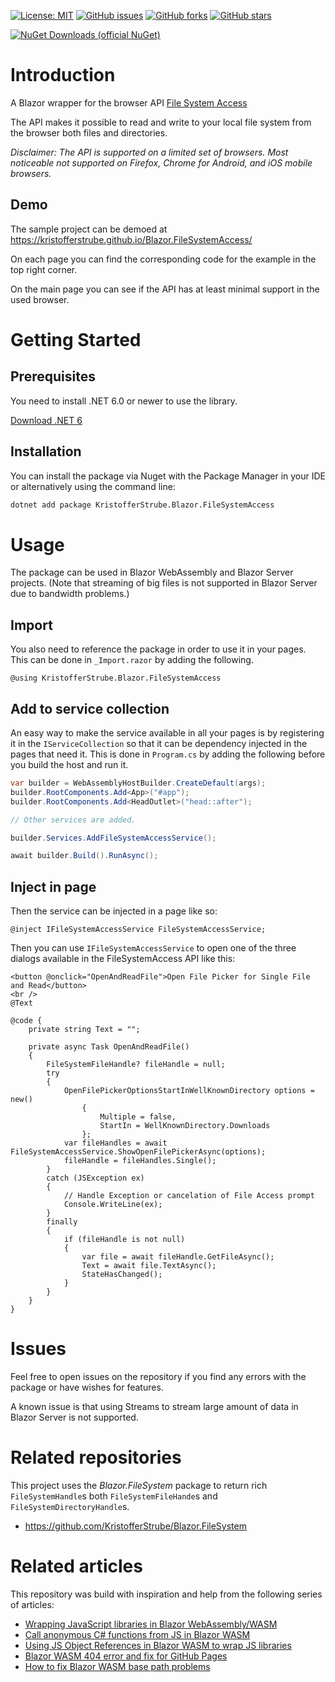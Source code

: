 [![License: MIT](https://img.shields.io/badge/License-MIT-yellow.svg)](/LICENSE.md)
[![GitHub issues](https://img.shields.io/github/issues/KristofferStrube/Blazor.FileSystemAccess)](https://github.com/KristofferStrube/Blazor.FileSystemAccess/issues)
[![GitHub forks](https://img.shields.io/github/forks/KristofferStrube/Blazor.FileSystemAccess)](https://github.com/KristofferStrube/Blazor.FileSystemAccess/network/members)
[![GitHub stars](https://img.shields.io/github/stars/KristofferStrube/Blazor.FileSystemAccess)](https://github.com/KristofferStrube/Blazor.FileSystemAccess/stargazers)

[![NuGet Downloads (official NuGet)](https://img.shields.io/nuget/dt/KristofferStrube.Blazor.FileSystemAccess?label=NuGet%20Downloads)](https://www.nuget.org/packages/KristofferStrube.Blazor.FileSystemAccess/)  

# Introduction
A Blazor wrapper for the browser API [File System Access](https://wicg.github.io/file-system-access)

The API makes it possible to read and write to your local file system from the browser both files and directories.

_Disclaimer: The API is supported on a limited set of browsers. Most noticeable not supported on Firefox, Chrome for Android, and iOS mobile browsers._

## Demo
The sample project can be demoed at https://kristofferstrube.github.io/Blazor.FileSystemAccess/

On each page you can find the corresponding code for the example in the top right corner.

On the main page you can see if the API has at least minimal support in the used browser.

# Getting Started
## Prerequisites
You need to install .NET 6.0 or newer to use the library.

[Download .NET 6](https://dotnet.microsoft.com/download/dotnet/6.0)

## Installation
You can install the package via Nuget with the Package Manager in your IDE or alternatively using the command line:
```bash
dotnet add package KristofferStrube.Blazor.FileSystemAccess
```

# Usage
The package can be used in Blazor WebAssembly and Blazor Server projects. (Note that streaming of big files is not supported in Blazor Server due to bandwidth problems.)
## Import
You also need to reference the package in order to use it in your pages. This can be done in `_Import.razor` by adding the following.
```razor
@using KristofferStrube.Blazor.FileSystemAccess
```
## Add to service collection
An easy way to make the service available in all your pages is by registering it in the `IServiceCollection` so that it can be dependency injected in the pages that need it. This is done in `Program.cs` by adding the following before you build the host and run it.
```csharp
var builder = WebAssemblyHostBuilder.CreateDefault(args);
builder.RootComponents.Add<App>("#app");
builder.RootComponents.Add<HeadOutlet>("head::after");

// Other services are added.

builder.Services.AddFileSystemAccessService();

await builder.Build().RunAsync();
```
## Inject in page
Then the service can be injected in a page like so:
```razor
@inject IFileSystemAccessService FileSystemAccessService;
```
Then you can use `IFileSystemAccessService` to open one of the three dialogs available in the FileSystemAccess API like this:
```razor
<button @onclick="OpenAndReadFile">Open File Picker for Single File and Read</button>
<br />
@Text

@code {
    private string Text = "";

    private async Task OpenAndReadFile()
    {
        FileSystemFileHandle? fileHandle = null;
        try
        {
            OpenFilePickerOptionsStartInWellKnownDirectory options = new()
                {
                    Multiple = false,
                    StartIn = WellKnownDirectory.Downloads
                };
            var fileHandles = await FileSystemAccessService.ShowOpenFilePickerAsync(options);
            fileHandle = fileHandles.Single();
        }
        catch (JSException ex)
        {
            // Handle Exception or cancelation of File Access prompt
            Console.WriteLine(ex);
        }
        finally
        {
            if (fileHandle is not null)
            {
                var file = await fileHandle.GetFileAsync();
                Text = await file.TextAsync();
                StateHasChanged();
            }
        }
    }
}
```

# Issues
Feel free to open issues on the repository if you find any errors with the package or have wishes for features.

A known issue is that using Streams to stream large amount of data in Blazor Server is not supported.

# Related repositories
This project uses the *Blazor.FileSystem* package to return rich `FileSystemHandle`s both `FileSystemFileHande`s and `FileSystemDirectoryHandle`s.
- https://github.com/KristofferStrube/Blazor.FileSystem

# Related articles
This repository was build with inspiration and help from the following series of articles:

- [Wrapping JavaScript libraries in Blazor WebAssembly/WASM](https://blog.elmah.io/wrapping-javascript-libraries-in-blazor-webassembly-wasm/)
- [Call anonymous C# functions from JS in Blazor WASM](https://blog.elmah.io/call-anonymous-c-functions-from-js-in-blazor-wasm/)
- [Using JS Object References in Blazor WASM to wrap JS libraries](https://blog.elmah.io/using-js-object-references-in-blazor-wasm-to-wrap-js-libraries/)
- [Blazor WASM 404 error and fix for GitHub Pages](https://blog.elmah.io/blazor-wasm-404-error-and-fix-for-github-pages/)
- [How to fix Blazor WASM base path problems](https://blog.elmah.io/how-to-fix-blazor-wasm-base-path-problems/)
